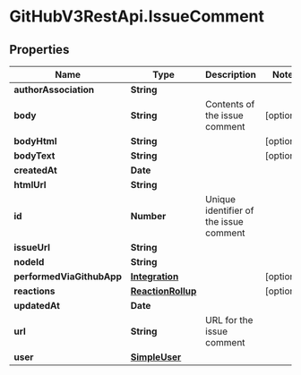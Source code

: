 # GitHubV3RestApi.IssueComment

## Properties

Name | Type | Description | Notes
------------ | ------------- | ------------- | -------------
**authorAssociation** | **String** |  | 
**body** | **String** | Contents of the issue comment | [optional] 
**bodyHtml** | **String** |  | [optional] 
**bodyText** | **String** |  | [optional] 
**createdAt** | **Date** |  | 
**htmlUrl** | **String** |  | 
**id** | **Number** | Unique identifier of the issue comment | 
**issueUrl** | **String** |  | 
**nodeId** | **String** |  | 
**performedViaGithubApp** | [**Integration**](Integration.md) |  | [optional] 
**reactions** | [**ReactionRollup**](ReactionRollup.md) |  | [optional] 
**updatedAt** | **Date** |  | 
**url** | **String** | URL for the issue comment | 
**user** | [**SimpleUser**](SimpleUser.md) |  | 


